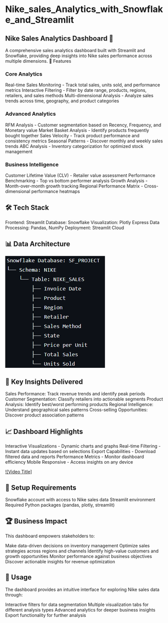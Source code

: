 # Nike_sales_Analytics_with_Snowflake_and_Streamlit
## Nike Sales Analytics Dashboard 👟
A comprehensive sales analytics dashboard built with Streamlit and Snowflake, providing deep insights into Nike sales performance across multiple dimensions.
🚀 Features
### Core Analytics

Real-time Sales Monitoring - Track total sales, units sold, and performance metrics
Interactive Filtering - Filter by date range, products, regions, retailers, and sales methods
Multi-dimensional Analysis - Analyze sales trends across time, geography, and product categories

### Advanced Analytics

RFM Analysis - Customer segmentation based on Recency, Frequency, and Monetary value
Market Basket Analysis - Identify products frequently bought together
Sales Velocity - Track product performance and consistency metrics
Seasonal Patterns - Discover monthly and weekly sales trends
ABC Analysis - Inventory categorization for optimized stock management

### Business Intelligence

Customer Lifetime Value (CLV) - Retailer value assessment
Performance Benchmarking - Top vs bottom performer analysis
Growth Analysis - Month-over-month growth tracking
Regional Performance Matrix - Cross-dimensional performance heatmaps

## 🛠️ Tech Stack

Frontend: Streamlit
Database: Snowflake
Visualization: Plotly Express
Data Processing: Pandas, NumPy
Deployment: Streamlit Cloud

## 📊 Data Architecture
![Project Architecture](images/Architecture.png)

## 🎯 Key Insights Delivered

Sales Performance: Track revenue trends and identify peak periods
Customer Segmentation: Classify retailers into actionable segments
Product Analysis: Identify best/worst performing products
Regional Intelligence: Understand geographical sales patterns
Cross-selling Opportunities: Discover product association patterns

## 📈 Dashboard Highlights

Interactive Visualizations - Dynamic charts and graphs
Real-time Filtering - Instant data updates based on selections
Export Capabilities - Download filtered data and reports
Performance Metrics - Monitor dashboard efficiency
Mobile Responsive - Access insights on any device

[![Video Title]](https://www.youtube.com/watch?v=xOcHs2WORgk)

## 🔧 Setup Requirements

Snowflake account with access to Nike sales data
Streamlit environment
Required Python packages (pandas, plotly, streamlit)

## 🏆 Business Impact
This dashboard empowers stakeholders to:

Make data-driven decisions on inventory management
Optimize sales strategies across regions and channels
Identify high-value customers and growth opportunities
Monitor performance against business objectives
Discover actionable insights for revenue optimization

## 📱 Usage
The dashboard provides an intuitive interface for exploring Nike sales data through:

Interactive filters for data segmentation
Multiple visualization tabs for different analysis types
Advanced analytics for deeper business insights
Export functionality for further analysis
